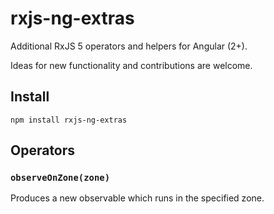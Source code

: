 # rxjs-ng-extras

Additional RxJS 5 operators and helpers for Angular (2+).

Ideas for new functionality and contributions are welcome.

## Install

```
npm install rxjs-ng-extras
```

## Operators

### `observeOnZone(zone)`

Produces a new observable which runs in the specified zone.




